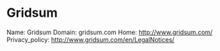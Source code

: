 
# Gridsum

Name: Gridsum
Domain: gridsum.com
Home: http://www.gridsum.com/
Privacy_policy: http://www.gridsum.com/en/LegalNotices/
